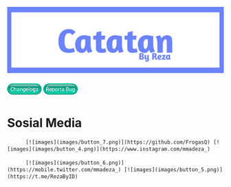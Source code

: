 [![images](images/20220215_193057.jpg)](https://github.com/FrogasQ/Catatan)

[![images](images/Button_1.png)](https://github.com/FrogasQ/Catatan/tree/main/changelogs) [![images](images/button_2.png)](https://github.com/FrogasQ/Catatan/issues)

# Sosial Media
          [![images](images/button_7.png)](https://github.com/FrogasQ) [![images](images/button_4.png)](https://www.instagram.com/mmadeza_)

          [![images](images/button_6.png)](https://mobile.twitter.com/mmadeza_) [![images](images/button_5.png)](https://t.me/RezaByID)
